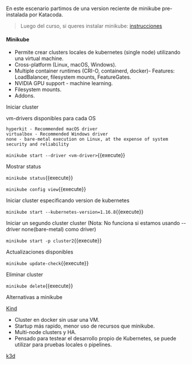 En este escenario partimos de una version reciente de minikube pre-instalada por Katacoda.
> Luego del curso, si queres instalar minikube: [instrucciones](https://kubernetes.io/es/docs/tasks/tools/install-minikube/)

#### Minikube

- Permite crear clusters locales de kubernetes (single node) utilizando una virtual machine.
- Cross-platform (Linux, macOS, Windows).
- Multiple container runtimes (CRI-O, containerd, docker)- Features: LoadBalancer, filesystem mounts, FeatureGates.
- NVIDIA GPU support - machine learning.
- Filesystem mounts.
- Addons.

Iniciar cluster

vm-drivers disponibles para cada OS

```KVM2 - Recommended Linux driver
hyperkit - Recommended macOS driver
virtualbox - Recommended Windows driver
none - bare-metal execution on Linux, at the expense of system security and reliability
```

`minikube start --driver <vm-driver>`{{execute}}

Mostrar status

`minikube status`{{execute}}

`minikube config view`{{execute}}

Iniciar cluster especificando version de kubernetes

`minikube start --kubernetes-version=1.16.8`{{execute}}

Iniciar un segundo cluster cluster (Nota: No funciona si estamos usando --driver none(bare-metal) como driver)

`minikube start -p cluster2`{{execute}}

Actualizaciones disponibles

`minikube update-check`{{execute}}

Eliminar cluster

`minikube delete`{{execute}}

Alternativas a minikube

[Kind](https://kind.sigs.k8s.io/)

- Cluster en docker sin usar una VM.
- Startup más rapido, menor uso de recursos que minikube.
- Multi-node clusters y HA.
- Pensado para testear el desarrollo propio de Kubernetes, se puede utilizar para pruebas locales o pipelines.

[k3d](https://k3d.io/)
